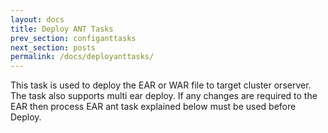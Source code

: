 ```yaml
---
layout: docs
title: Deploy ANT Tasks
prev_section: configanttasks
next_section: posts
permalink: /docs/deployanttasks/
---
```


This task is used to deploy the EAR or WAR file to target cluster orserver. 
The task also supports multi ear deploy. 
If any changes are required to the EAR then process EAR ant task explained below must be used before Deploy.


